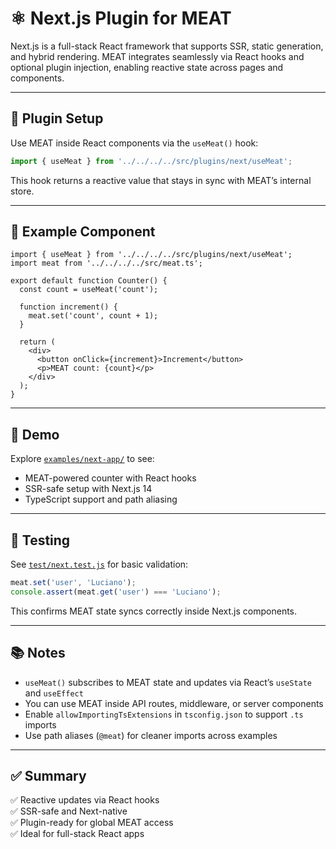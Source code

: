 # ⚛️ Next.js Plugin for MEAT

Next.js is a full-stack React framework that supports SSR, static generation, and hybrid rendering. MEAT integrates seamlessly via React hooks and optional plugin injection, enabling reactive state across pages and components.

---

## 🧩 Plugin Setup

Use MEAT inside React components via the `useMeat()` hook:

```ts
import { useMeat } from '../../../../src/plugins/next/useMeat';
```

This hook returns a reactive value that stays in sync with MEAT’s internal store.

---

## 🚀 Example Component

```tsx
import { useMeat } from '../../../../src/plugins/next/useMeat';
import meat from '../../../../src/meat.ts';

export default function Counter() {
  const count = useMeat('count');

  function increment() {
    meat.set('count', count + 1);
  }

  return (
    <div>
      <button onClick={increment}>Increment</button>
      <p>MEAT count: {count}</p>
    </div>
  );
}
```

---

## 📂 Demo

Explore [`examples/next-app/`](../../examples/next-app/) to see:
- MEAT-powered counter with React hooks
- SSR-safe setup with Next.js 14
- TypeScript support and path aliasing

---

## 🧪 Testing

See [`test/next.test.js`](../../test/next.test.js) for basic validation:

```js
meat.set('user', 'Luciano');
console.assert(meat.get('user') === 'Luciano');
```

This confirms MEAT state syncs correctly inside Next.js components.

---

## 📚 Notes

- `useMeat()` subscribes to MEAT state and updates via React’s `useState` and `useEffect`
- You can use MEAT inside API routes, middleware, or server components
- Enable `allowImportingTsExtensions` in `tsconfig.json` to support `.ts` imports
- Use path aliases (`@meat`) for cleaner imports across examples

---

## ✅ Summary

✅ Reactive updates via React hooks  
✅ SSR-safe and Next-native  
✅ Plugin-ready for global MEAT access  
✅ Ideal for full-stack React apps
